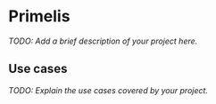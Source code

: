 # Primelis

*TODO: Add a brief description of your project here.*

## Use cases

*TODO: Explain the use cases covered by your project.*
